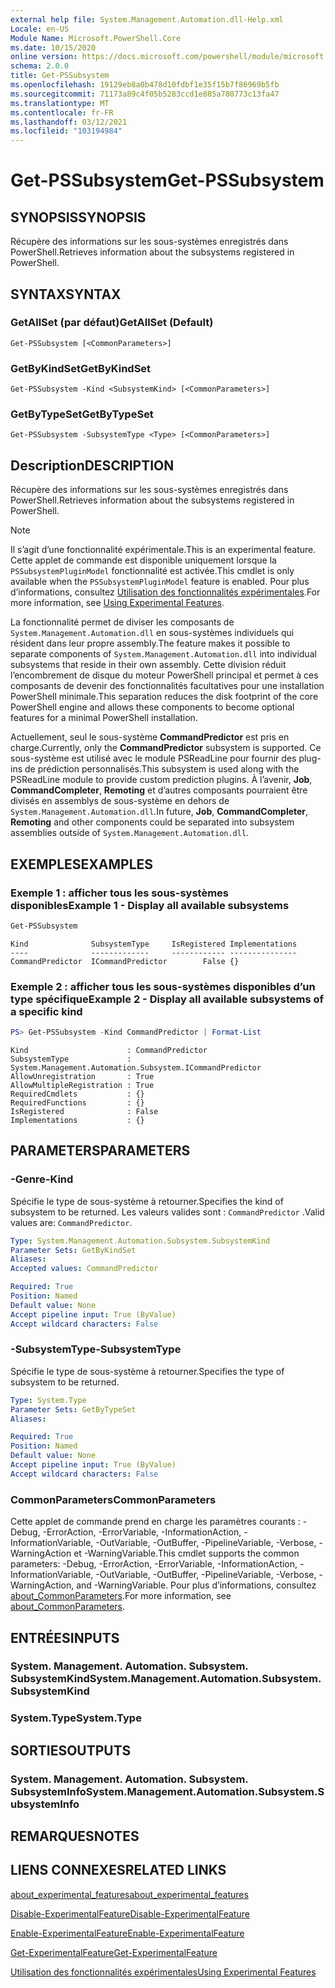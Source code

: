 ```yaml
---
external help file: System.Management.Automation.dll-Help.xml
Locale: en-US
Module Name: Microsoft.PowerShell.Core
ms.date: 10/15/2020
online version: https://docs.microsoft.com/powershell/module/microsoft.powershell.core/get-pssubsystem?view=powershell-7.2&WT.mc_id=ps-gethelp
schema: 2.0.0
title: Get-PSSubsystem
ms.openlocfilehash: 19129eb8a0b478d10fdbf1e35f15b7f86969b5fb
ms.sourcegitcommit: 71173a89c4f05b5283ccd1e885a780773c13fa47
ms.translationtype: MT
ms.contentlocale: fr-FR
ms.lasthandoff: 03/12/2021
ms.locfileid: "103194984"
---
```

# <span data-ttu-id="53d22-102">Get-PSSubsystem</span><span class="sxs-lookup"><span data-stu-id="53d22-102">Get-PSSubsystem</span></span>

## <span data-ttu-id="53d22-103">SYNOPSIS</span><span class="sxs-lookup"><span data-stu-id="53d22-103">SYNOPSIS</span></span>
<span data-ttu-id="53d22-104">Récupère des informations sur les sous-systèmes enregistrés dans PowerShell.</span><span class="sxs-lookup"><span data-stu-id="53d22-104">Retrieves information about the subsystems registered in PowerShell.</span></span>

## <span data-ttu-id="53d22-105">SYNTAX</span><span class="sxs-lookup"><span data-stu-id="53d22-105">SYNTAX</span></span>

### <span data-ttu-id="53d22-106">GetAllSet (par défaut)</span><span class="sxs-lookup"><span data-stu-id="53d22-106">GetAllSet (Default)</span></span>

```
Get-PSSubsystem [<CommonParameters>]
```

### <span data-ttu-id="53d22-107">GetByKindSet</span><span class="sxs-lookup"><span data-stu-id="53d22-107">GetByKindSet</span></span>

```
Get-PSSubsystem -Kind <SubsystemKind> [<CommonParameters>]
```

### <span data-ttu-id="53d22-108">GetByTypeSet</span><span class="sxs-lookup"><span data-stu-id="53d22-108">GetByTypeSet</span></span>

```
Get-PSSubsystem -SubsystemType <Type> [<CommonParameters>]
```

## <span data-ttu-id="53d22-109">Description</span><span class="sxs-lookup"><span data-stu-id="53d22-109">DESCRIPTION</span></span>

<span data-ttu-id="53d22-110">Récupère des informations sur les sous-systèmes enregistrés dans PowerShell.</span><span class="sxs-lookup"><span data-stu-id="53d22-110">Retrieves information about the subsystems registered in PowerShell.</span></span>

> [!NOTE]
> <span data-ttu-id="53d22-111">Il s’agit d’une fonctionnalité expérimentale.</span><span class="sxs-lookup"><span data-stu-id="53d22-111">This is an experimental feature.</span></span> <span data-ttu-id="53d22-112">Cette applet de commande est disponible uniquement lorsque la `PSSubsystemPluginModel` fonctionnalité est activée.</span><span class="sxs-lookup"><span data-stu-id="53d22-112">This cmdlet is only available when the `PSSubsystemPluginModel` feature is enabled.</span></span> <span data-ttu-id="53d22-113">Pour plus d’informations, consultez [Utilisation des fonctionnalités expérimentales](/powershell/scripting/learn/experimental-features).</span><span class="sxs-lookup"><span data-stu-id="53d22-113">For more information, see [Using Experimental Features](/powershell/scripting/learn/experimental-features).</span></span>

<span data-ttu-id="53d22-114">La fonctionnalité permet de diviser les composants de `System.Management.Automation.dll` en sous-systèmes individuels qui résident dans leur propre assembly.</span><span class="sxs-lookup"><span data-stu-id="53d22-114">The feature makes it possible to separate components of `System.Management.Automation.dll` into individual subsystems that reside in their own assembly.</span></span> <span data-ttu-id="53d22-115">Cette division réduit l’encombrement de disque du moteur PowerShell principal et permet à ces composants de devenir des fonctionnalités facultatives pour une installation PowerShell minimale.</span><span class="sxs-lookup"><span data-stu-id="53d22-115">This separation reduces the disk footprint of the core PowerShell engine and allows these components to become optional features for a minimal PowerShell installation.</span></span>

<span data-ttu-id="53d22-116">Actuellement, seul le sous-système **CommandPredictor** est pris en charge.</span><span class="sxs-lookup"><span data-stu-id="53d22-116">Currently, only the **CommandPredictor** subsystem is supported.</span></span> <span data-ttu-id="53d22-117">Ce sous-système est utilisé avec le module PSReadLine pour fournir des plug-ins de prédiction personnalisés.</span><span class="sxs-lookup"><span data-stu-id="53d22-117">This subsystem is used along with the PSReadLine module to provide custom prediction plugins.</span></span> <span data-ttu-id="53d22-118">À l’avenir, **Job**, **CommandCompleter**, **Remoting** et d’autres composants pourraient être divisés en assemblys de sous-système en dehors de `System.Management.Automation.dll`.</span><span class="sxs-lookup"><span data-stu-id="53d22-118">In future, **Job**, **CommandCompleter**, **Remoting** and other components could be separated into subsystem assemblies outside of `System.Management.Automation.dll`.</span></span>

## <span data-ttu-id="53d22-119">EXEMPLES</span><span class="sxs-lookup"><span data-stu-id="53d22-119">EXAMPLES</span></span>

### <span data-ttu-id="53d22-120">Exemple 1 : afficher tous les sous-systèmes disponibles</span><span class="sxs-lookup"><span data-stu-id="53d22-120">Example 1 - Display all available subsystems</span></span>

```powershell
Get-PSSubsystem
```

```Output
Kind              SubsystemType     IsRegistered Implementations
----              -------------     ------------ ---------------
CommandPredictor  ICommandPredictor        False {}
```

### <span data-ttu-id="53d22-121">Exemple 2 : afficher tous les sous-systèmes disponibles d’un type spécifique</span><span class="sxs-lookup"><span data-stu-id="53d22-121">Example 2 - Display all available subsystems of a specific kind</span></span>

```powershell
PS> Get-PSSubsystem -Kind CommandPredictor | Format-List
```

```Output
Kind                      : CommandPredictor
SubsystemType             : System.Management.Automation.Subsystem.ICommandPredictor
AllowUnregistration       : True
AllowMultipleRegistration : True
RequiredCmdlets           : {}
RequiredFunctions         : {}
IsRegistered              : False
Implementations           : {}
```

## <span data-ttu-id="53d22-122">PARAMETERS</span><span class="sxs-lookup"><span data-stu-id="53d22-122">PARAMETERS</span></span>

### <span data-ttu-id="53d22-123">-Genre</span><span class="sxs-lookup"><span data-stu-id="53d22-123">-Kind</span></span>


<span data-ttu-id="53d22-124">Spécifie le type de sous-système à retourner.</span><span class="sxs-lookup"><span data-stu-id="53d22-124">Specifies the kind of subsystem to be returned.</span></span> <span data-ttu-id="53d22-125">Les valeurs valides sont : `CommandPredictor` .</span><span class="sxs-lookup"><span data-stu-id="53d22-125">Valid values are: `CommandPredictor`.</span></span>

```yaml
Type: System.Management.Automation.Subsystem.SubsystemKind
Parameter Sets: GetByKindSet
Aliases:
Accepted values: CommandPredictor

Required: True
Position: Named
Default value: None
Accept pipeline input: True (ByValue)
Accept wildcard characters: False
```

### <span data-ttu-id="53d22-126">-SubsystemType</span><span class="sxs-lookup"><span data-stu-id="53d22-126">-SubsystemType</span></span>

<span data-ttu-id="53d22-127">Spécifie le type de sous-système à retourner.</span><span class="sxs-lookup"><span data-stu-id="53d22-127">Specifies the type of subsystem to be returned.</span></span>

```yaml
Type: System.Type
Parameter Sets: GetByTypeSet
Aliases:

Required: True
Position: Named
Default value: None
Accept pipeline input: True (ByValue)
Accept wildcard characters: False
```

### <span data-ttu-id="53d22-128">CommonParameters</span><span class="sxs-lookup"><span data-stu-id="53d22-128">CommonParameters</span></span>

<span data-ttu-id="53d22-129">Cette applet de commande prend en charge les paramètres courants : -Debug, -ErrorAction, -ErrorVariable, -InformationAction, -InformationVariable, -OutVariable, -OutBuffer, -PipelineVariable, -Verbose, -WarningAction et -WarningVariable.</span><span class="sxs-lookup"><span data-stu-id="53d22-129">This cmdlet supports the common parameters: -Debug, -ErrorAction, -ErrorVariable, -InformationAction, -InformationVariable, -OutVariable, -OutBuffer, -PipelineVariable, -Verbose, -WarningAction, and -WarningVariable.</span></span> <span data-ttu-id="53d22-130">Pour plus d’informations, consultez [about_CommonParameters](http://go.microsoft.com/fwlink/?LinkID=113216).</span><span class="sxs-lookup"><span data-stu-id="53d22-130">For more information, see [about_CommonParameters](http://go.microsoft.com/fwlink/?LinkID=113216).</span></span>

## <span data-ttu-id="53d22-131">ENTRÉES</span><span class="sxs-lookup"><span data-stu-id="53d22-131">INPUTS</span></span>

### <span data-ttu-id="53d22-132">System. Management. Automation. Subsystem. SubsystemKind</span><span class="sxs-lookup"><span data-stu-id="53d22-132">System.Management.Automation.Subsystem.SubsystemKind</span></span>

### <span data-ttu-id="53d22-133">System.Type</span><span class="sxs-lookup"><span data-stu-id="53d22-133">System.Type</span></span>

## <span data-ttu-id="53d22-134">SORTIES</span><span class="sxs-lookup"><span data-stu-id="53d22-134">OUTPUTS</span></span>

### <span data-ttu-id="53d22-135">System. Management. Automation. Subsystem. SubsystemInfo</span><span class="sxs-lookup"><span data-stu-id="53d22-135">System.Management.Automation.Subsystem.SubsystemInfo</span></span>

## <span data-ttu-id="53d22-136">REMARQUES</span><span class="sxs-lookup"><span data-stu-id="53d22-136">NOTES</span></span>

## <span data-ttu-id="53d22-137">LIENS CONNEXES</span><span class="sxs-lookup"><span data-stu-id="53d22-137">RELATED LINKS</span></span>

[<span data-ttu-id="53d22-138">about_experimental_features</span><span class="sxs-lookup"><span data-stu-id="53d22-138">about_experimental_features</span></span>](about/about_experimental_features.md)

[<span data-ttu-id="53d22-139">Disable-ExperimentalFeature</span><span class="sxs-lookup"><span data-stu-id="53d22-139">Disable-ExperimentalFeature</span></span>](Disable-ExperimentalFeature.md)

[<span data-ttu-id="53d22-140">Enable-ExperimentalFeature</span><span class="sxs-lookup"><span data-stu-id="53d22-140">Enable-ExperimentalFeature</span></span>](Get-ExperimentalFeature.md)

[<span data-ttu-id="53d22-141">Get-ExperimentalFeature</span><span class="sxs-lookup"><span data-stu-id="53d22-141">Get-ExperimentalFeature</span></span>](Get-ExperimentalFeature.md)

[<span data-ttu-id="53d22-142">Utilisation des fonctionnalités expérimentales</span><span class="sxs-lookup"><span data-stu-id="53d22-142">Using Experimental Features</span></span>](/powershell/scripting/learn/experimental-features)
